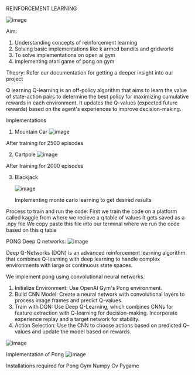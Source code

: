 REINFORCEMENT LEARNING

![image](https://github.com/user-attachments/assets/fb57cc63-4175-48fe-8404-4797297112c5)


Aim:
1) Understanding concepts of reinforcement learning
2) Solving basic implementations like k armed bandits and gridworld
3) To solve implementations on open ai gym
4) implementing atari game of pong on gym

Theory:
Refer our documentation for getting a deeper insight into our project

Q learning
Q-learning is an off-policy algorithm that aims to learn the value of state-action pairs to determine the best policy for maximizing cumulative rewards in each environment. It updates the Q-values (expected future rewards) based on the agent's experiences to improve decision-making.

Implementations
1) Mountain Car
   ![image](https://github.com/user-attachments/assets/cd362d3e-24c9-4f68-8e03-4c5fa6169899)

After training for 2500 episodes

2) Cartpole
    ![image](https://github.com/user-attachments/assets/2cbc2495-6153-4991-a208-531bc752ec0b)

After training for 2000 episodes

3) Blackjack

   ![image](https://github.com/user-attachments/assets/9817d451-55f5-4223-8c6f-454e1290d420)

   Implementing monte carlo learning to get desired results

Process to train and run the code:
First we train the code on a platform called kaggle from where we recieve a q table of values
It gets saved as a .npy file
We copy paste this file into our terminal where we run the code based on this q table


PONG
Deep Q networks:
![image](https://github.com/user-attachments/assets/53411b25-4dcb-4b07-81d8-f1a8cc890c0f)

Deep Q-Networks (DQN) is an advanced reinforcement learning algorithm that combines Q-learning with deep learning to handle complex environments with large or continuous state spaces. 

We implement pong using convolutional neural networks. 
1.	Initialize Environment: Use OpenAI Gym's Pong environment.
2.	Build CNN Model: Create a neural network with convolutional layers to process image frames and predict Q-values.
3.	Train with DQN: Use Deep Q-Learning, which combines CNNs for feature extraction with Q-learning for decision-making. Incorporate experience replay and a target network for stability.
4.	Action Selection: Use the CNN to choose actions based on predicted Q-values and update the model based on rewards.

![image](https://github.com/user-attachments/assets/26e68d1b-4575-431a-b46e-8816aca7d8d1)


Implementation of Pong
![image](https://github.com/user-attachments/assets/89d9ee5f-932b-406b-ae4d-12efbf58f2ea)

Installations required for Pong
Gym
Numpy
Cv
Pygame





   
